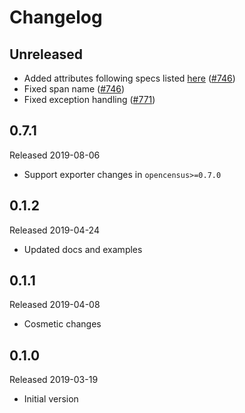 # Changelog

## Unreleased
- Added attributes following specs listed [here](https://github.com/census-instrumentation/opencensus-specs/blob/master/trace/HTTP.md#attributes)
  ([#746](https://github.com/census-instrumentation/opencensus-python/pull/746))
- Fixed span name
  ([#746](https://github.com/census-instrumentation/opencensus-python/pull/746))
- Fixed exception handling
  ([#771](https://github.com/census-instrumentation/opencensus-python/pull/771))

## 0.7.1
Released 2019-08-06

  - Support exporter changes in `opencensus>=0.7.0`

## 0.1.2
Released 2019-04-24

- Updated docs and examples

## 0.1.1
Released 2019-04-08

- Cosmetic changes

## 0.1.0
Released 2019-03-19

- Initial version
